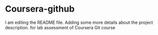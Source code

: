 

# Coursera-github
I am editing the README file. Adding some more details about the project description.
for lab assessment of Coursera Git course
